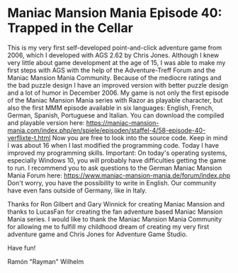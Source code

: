 # Maniac Mansion Mania Episode 40: Trapped in the Cellar

This is my very first self-developed point-and-click adventure game from 2006, which I developed with AGS 2.62 by Chris Jones. Although I knew very little about game development at the age of 15, I was able to make my first steps with AGS with the help of the Adventure-Treff Forum and the Maniac Mansion Mania Community. 
Because of the mediocre ratings and the bad puzzle design I have an improved version with better puzzle design and a lot of humor in December 2006. My game is not only the first episode of the Maniac Mansion Mania series with Razor as playable character, 
but also the first MMM episode available in six languages: English, French, German, Spanish, Portuguese and Italian. 
You can download the compiled and playable version here: https://maniac-mansion-mania.com/index.php/en/spiele/episoden/staffel-4/58-episode-40-verflixte-t.html Now you are free to look into the source code. 
Keep in mind I was about 16 when I last modified the programming code. Today I have improved my programming skills. 
Important: On today's operating systems, especially Windows 10, you will probably have difficulties getting the game to run. 
I recommend you to ask questions to the German Maniac Mansion Mania Forum here: https://www.maniac-mansion-mania.de/forum/index.php Don't worry, you have the possibility to write in English. Our community have even fans outside of Germany, like in Italy. 

Thanks for Ron Gilbert and Gary Winnick for creating Maniac Mansion and thanks to LucasFan for creating the fan adventure based Maniac Mansion Mania series. 
I would like to thank the Maniac Mansion Mania Community for allowing me to fulfill my childhood dream of creating my very first adventure game and Chris Jones for Adventure Game Studio.

Have fun!

Ramón "Rayman" Wilhelm
